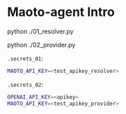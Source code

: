 # Maoto-agent Intro

python ./01_resolver.py

python ./02_provider.py

`.secrets_01`:
```bash
MAOTO_API_KEY=<test_apikey_resolver>
```

`.secrets_02`:
```bash
OPENAI_API_KEY=<apikey>
MAOTO_API_KEY=<test_apikey_provider>
```